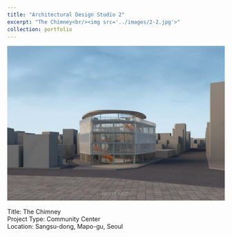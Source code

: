 ```yaml
---
title: "Architectural Design Studio 2"
excerpt: "The Chimney<br/><img src='../images/2-2.jpg'>"
collection: portfolio
---
```


![Main Image](/images/2-2.jpg)

Title: The Chimney  
Project Type: Community Center  
Location: Sangsu-dong, Mapo-gu, Seoul